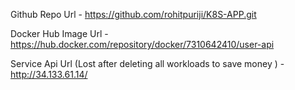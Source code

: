 Github Repo Url - https://github.com/rohitpuriji/K8S-APP.git

Docker Hub Image Url - https://hub.docker.com/repository/docker/7310642410/user-api

Service Api Url (Lost after deleting all workloads to save money ) - http://34.133.61.14/
